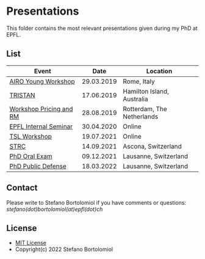 # Presentations

This folder contains the most relevant presentations given during my PhD at EPFL.

## List

| Event | Date | Location |
| ------------- | ------------- | ------------- |
| [AIRO Young Workshop] | 29.03.2019 | Rome, Italy |
| [TRISTAN] | 17.06.2019 | Hamilton Island, Australia |
| [Workshop Pricing and RM] | 28.08.2019 | Rotterdam, The Netherlands |
| [EPFL Internal Seminar] | 30.04.2020 | Online |
| [TSL Workshop] | 19.07.2021 | Online |
| [STRC] | 14.09.2021 | Ascona, Switzerland |
| [PhD Oral Exam] | 09.12.2021 | Lausanne, Switzerland |
| [PhD Public Defense] | 18.03.2022 | Lausanne, Switzerland |

## Contact

Please write to Stefano Bortolomiol if you have comments or questions:
_stefano(dot)bortolomiol(at)epfl(dot)ch_

## License

 - [MIT License]
 - Copyright(c) 2022 Stefano Bortolomiol


[//]: # (These are reference links used in the body of this note and get stripped out when the markdown processor does its job. There is no need to format nicely because it shouldn't be seen. See StackOverflow: http://stackoverflow.com/questions/4823468/store-comments-in-markdown-syntax)

 [AIRO Young Workshop]: <https://github.com/stefanoborto/optimization-equilibrium-dcm/blob/main/presentations/20190329_AIROYoung2019.pdf>
 [TRISTAN]: <https://github.com/stefanoborto/optimization-equilibrium-dcm/blob/main/presentations/20190617_TRISTAN2019.pdf>
 [Workshop Pricing and RM]: <https://github.com/stefanoborto/optimization-equilibrium-dcm/blob/main/presentations/20190828_Workshop_RM_Pricing.pdf>
 [EPFL Internal Seminar]: <https://github.com/stefanoborto/optimization-equilibrium-dcm/blob/main/presentations/20200430_EPFL_Internal_Seminar.pdf>
 [TSL Workshop]: <https://github.com/stefanoborto/optimization-equilibrium-dcm/blob/main/presentations/20210719_TSL_Workshop.pdf>
 [STRC]: <https://github.com/stefanoborto/optimization-equilibrium-dcm/blob/main/presentations/20210914_STRC2021.pdf>
 [PhD Oral Exam]: <https://github.com/stefanoborto/optimization-equilibrium-dcm/blob/main/presentations/20211209_PhD_Oral_Exam.pdf>
 [PhD Public Defense]: <https://github.com/stefanoborto/optimization-equilibrium-dcm/blob/main/presentations/20220318_PhD_Public_Defense.pdf>
 
 [MIT License]: <https://opensource.org/licenses/MIT>
